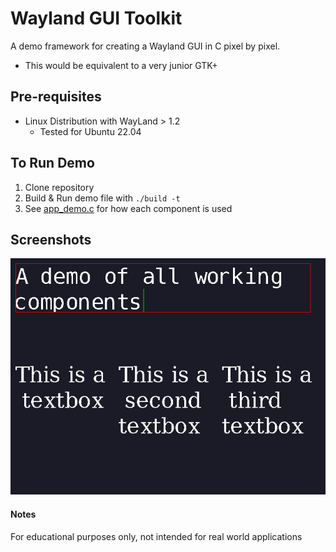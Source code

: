 # Wayland GUI Toolkit
A demo framework for creating a Wayland GUI in C pixel by pixel.
- This would be equivalent to a very junior GTK+

## Pre-requisites
- Linux Distribution with WayLand > 1.2
  - Tested for Ubuntu 22.04

## To Run Demo
1. Clone repository
2. Build & Run demo file with `./build -t`
3. See [app_demo.c](app_demo.c) for how each component is used

## Screenshots

![Tiles of textboxes](images/demo-page1.png)

#### Notes
For educational purposes only, not intended for real world applications
